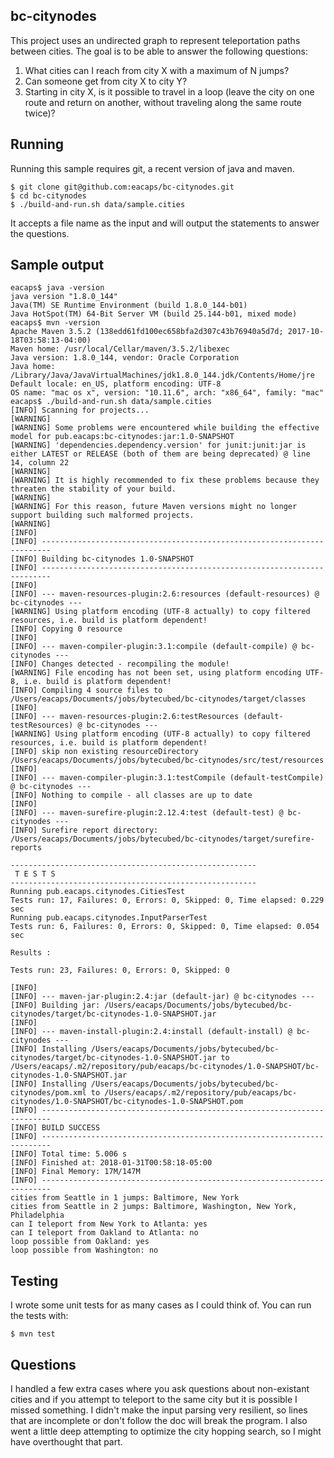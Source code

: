 ## bc-citynodes

This project uses an undirected graph to represent teleportation paths between cities. 
The goal is to be able to answer the following questions:
1. What cities can I reach from city X with a maximum of N jumps?
2. Can someone get from city X to city Y?
3. Starting in city X, is it possible to travel in a loop (leave the city on one route and return on another, without traveling along the same route twice)?

## Running
Running this sample requires git, a recent version of java and maven.

    $ git clone git@github.com:eacaps/bc-citynodes.git
    $ cd bc-citynodes
    $ ./build-and-run.sh data/sample.cities
    
It accepts a file name as the input and will output the statements to answer the questions.
    
## Sample output

    eacaps$ java -version
    java version "1.8.0_144"
    Java(TM) SE Runtime Environment (build 1.8.0_144-b01)
    Java HotSpot(TM) 64-Bit Server VM (build 25.144-b01, mixed mode)
    eacaps$ mvn -version
    Apache Maven 3.5.2 (138edd61fd100ec658bfa2d307c43b76940a5d7d; 2017-10-18T03:58:13-04:00)
    Maven home: /usr/local/Cellar/maven/3.5.2/libexec
    Java version: 1.8.0_144, vendor: Oracle Corporation
    Java home: /Library/Java/JavaVirtualMachines/jdk1.8.0_144.jdk/Contents/Home/jre
    Default locale: en_US, platform encoding: UTF-8
    OS name: "mac os x", version: "10.11.6", arch: "x86_64", family: "mac"
    eacaps$ ./build-and-run.sh data/sample.cities 
    [INFO] Scanning for projects...
    [WARNING] 
    [WARNING] Some problems were encountered while building the effective model for pub.eacaps:bc-citynodes:jar:1.0-SNAPSHOT
    [WARNING] 'dependencies.dependency.version' for junit:junit:jar is either LATEST or RELEASE (both of them are being deprecated) @ line 14, column 22
    [WARNING] 
    [WARNING] It is highly recommended to fix these problems because they threaten the stability of your build.
    [WARNING] 
    [WARNING] For this reason, future Maven versions might no longer support building such malformed projects.
    [WARNING] 
    [INFO] 
    [INFO] ------------------------------------------------------------------------
    [INFO] Building bc-citynodes 1.0-SNAPSHOT
    [INFO] ------------------------------------------------------------------------
    [INFO] 
    [INFO] --- maven-resources-plugin:2.6:resources (default-resources) @ bc-citynodes ---
    [WARNING] Using platform encoding (UTF-8 actually) to copy filtered resources, i.e. build is platform dependent!
    [INFO] Copying 0 resource
    [INFO] 
    [INFO] --- maven-compiler-plugin:3.1:compile (default-compile) @ bc-citynodes ---
    [INFO] Changes detected - recompiling the module!
    [WARNING] File encoding has not been set, using platform encoding UTF-8, i.e. build is platform dependent!
    [INFO] Compiling 4 source files to /Users/eacaps/Documents/jobs/bytecubed/bc-citynodes/target/classes
    [INFO] 
    [INFO] --- maven-resources-plugin:2.6:testResources (default-testResources) @ bc-citynodes ---
    [WARNING] Using platform encoding (UTF-8 actually) to copy filtered resources, i.e. build is platform dependent!
    [INFO] skip non existing resourceDirectory /Users/eacaps/Documents/jobs/bytecubed/bc-citynodes/src/test/resources
    [INFO] 
    [INFO] --- maven-compiler-plugin:3.1:testCompile (default-testCompile) @ bc-citynodes ---
    [INFO] Nothing to compile - all classes are up to date
    [INFO] 
    [INFO] --- maven-surefire-plugin:2.12.4:test (default-test) @ bc-citynodes ---
    [INFO] Surefire report directory: /Users/eacaps/Documents/jobs/bytecubed/bc-citynodes/target/surefire-reports
    
    -------------------------------------------------------
     T E S T S
    -------------------------------------------------------
    Running pub.eacaps.citynodes.CitiesTest
    Tests run: 17, Failures: 0, Errors: 0, Skipped: 0, Time elapsed: 0.229 sec
    Running pub.eacaps.citynodes.InputParserTest
    Tests run: 6, Failures: 0, Errors: 0, Skipped: 0, Time elapsed: 0.054 sec
    
    Results :
    
    Tests run: 23, Failures: 0, Errors: 0, Skipped: 0
    
    [INFO] 
    [INFO] --- maven-jar-plugin:2.4:jar (default-jar) @ bc-citynodes ---
    [INFO] Building jar: /Users/eacaps/Documents/jobs/bytecubed/bc-citynodes/target/bc-citynodes-1.0-SNAPSHOT.jar
    [INFO] 
    [INFO] --- maven-install-plugin:2.4:install (default-install) @ bc-citynodes ---
    [INFO] Installing /Users/eacaps/Documents/jobs/bytecubed/bc-citynodes/target/bc-citynodes-1.0-SNAPSHOT.jar to /Users/eacaps/.m2/repository/pub/eacaps/bc-citynodes/1.0-SNAPSHOT/bc-citynodes-1.0-SNAPSHOT.jar
    [INFO] Installing /Users/eacaps/Documents/jobs/bytecubed/bc-citynodes/pom.xml to /Users/eacaps/.m2/repository/pub/eacaps/bc-citynodes/1.0-SNAPSHOT/bc-citynodes-1.0-SNAPSHOT.pom
    [INFO] ------------------------------------------------------------------------
    [INFO] BUILD SUCCESS
    [INFO] ------------------------------------------------------------------------
    [INFO] Total time: 5.006 s
    [INFO] Finished at: 2018-01-31T00:58:18-05:00
    [INFO] Final Memory: 17M/147M
    [INFO] ------------------------------------------------------------------------
    cities from Seattle in 1 jumps: Baltimore, New York
    cities from Seattle in 2 jumps: Baltimore, Washington, New York, Philadelphia
    can I teleport from New York to Atlanta: yes
    can I teleport from Oakland to Atlanta: no
    loop possible from Oakland: yes
    loop possible from Washington: no
    
## Testing
I wrote some unit tests for as many cases as I could think of. You can run the tests with: 

    $ mvn test
    
## Questions
I handled a few extra cases where you ask questions about non-existant cities and if you attempt to teleport
to the same city but it is possible I missed something.
I didn't make the input parsing very resilient, so lines that are incomplete or don't follow the doc will break
the program. I also went a little deep attempting to optimize the city hopping search, so I might have overthought that part.

